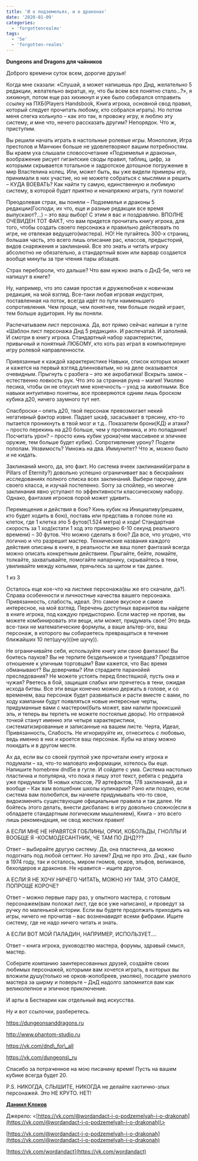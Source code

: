 ```yaml
---
title: 'И о подземельях, и о драконах'
date: '2020-01-09'
categories:
  - 'forgottenrealms'
tags:
  - '5e'
  - 'forgotten-realms'
---
```


**Dungeons and Dragons для чайников**

Доброго времени суток всем, дорогие друзья!

Когда мне сказали: «Слушай, а может напишешь про Днд, желательно 5 редакции, желательно вкратце, ну, что бы всем все понятно стало…?», я хихикнул, потом еще раз хихикнул и уже было собирался отправить ссылку на ПХБ(Players Handsbook, Книга игрока, основной свод правил, который следует прочитать любому, кто собрался играть). Но потом меня слегка кольнуло – как это так, я провожу игру, я люблю эту систему, и мне что, нечего рассказать другим? Непорядок. Что ж, приступим.

Вы решили начать играть в настольные ролевые игры. Монополия, Игра престолов и Манчкин больше не удовлетворяют вашим потребностям. Вы краем уха слышали словосочетание «Подземелья и драконы», воображение рисует гигантские своды правил, таблиц, цифр, за которыми скрывается тотальное и задротское дотошное погружение в мир Властелина колец. Или, может быть, вы уже видели примеры игр, принимали в них участие, но не можете собраться с мыслями и решить – КУДА ВОЕВАТЬ? Как найти ту самую, единственную и любимую систему, в которой будет приятно и ненапряжно играть, гугл помоги!

Преодолевая страх, вы поняли – Подземелья и драконы 5 редакции(Господи, их что, еще и разные редакции все время выпускают?...) – это ваш выбор! С этим я вас и поздравляю. ВПОЛНЕ ОЧЕВИДЕН ТОТ ФАКТ, что вам придется прочитать книгу игрока, для того, чтобы создать своего персонажа и правильно действовать по игре, не отвлекая ведущего(мастера). НО! Не пугайтесь 300-х страниц, большая часть, это всего лишь описание рас, классов, предысторий, видов снаряжения и заклинаний. Все это знать и читать игроку абсолютно не обязательно, а стандартный воин или варвар создается вообще минуты за три чтения пары абзацев.

Страх перебороли, что дальше? Что вам нужно знать о ДнД-5е, чего не напишут в книге?

Ну, например, что это самая простая и дружелюбная к новичкам редакция, на мой взгляд. Все-таки любая игровая индустрия, поставленная на поток, всегда идёт по пути наименьшего сопротивления. Чем проще, чем понятнее, тем больше людей играет, тем больше аудитория. Ну вы поняли.

Распечатываем лист персонажа. Да, вот прямо сейчас напиши в гугле «Шаблон лист персонажа Днд 5 редакция». И распечатай. И заполняй. И смотри в книгу игрока. Стандартный набор характеристик, привычный и понятный ЛЮБОМУ, кто хоть раз играл в компьютерную игру ролевой направленности.

Привязанные к каждой характеристике Навыки, список которых может и кажется на первый взгляд длинноватым, но на деле оказывается очевидным. Прыгнуть с разбега – это же акробатика! Вскрыть замок – естественно ловкость рук. Что это за странная руна – магия! Умоляю песика, чтобы он не откусил мне конечность – уход за животными. Все навыки интуитивно понятны, все проверяются одним лишь броском кубика д20, ничего заумного тут нет.

Спасброски – опять д20, твой персонаж превозмогает некий негативный фактор извне. Падает шкаф, засасывает в трясину, кто-то пытается проникнуть в твой мозг и т.д.. Показатели брони(КД) и атаки? – просто перекинь на д20 больше, чем у противника, и это попадание! Посчитать урон? – просто кинь кубик урона(чем массивнее и эпичнее оружие, тем больше будет кубик). Сопротивление урону? Подели пополам. Уязвимость? Умножь на два. Иммунитет? Что ж, можно было и не кидать.

Заклинаний много, да, это факт. Но система ячеек заклинаний(играли в Pillars of Eternity?) довольно успешно ограничивает вас в бескрайних исследованиях полного списка всех заклинаний. Выбери парочку, для своего класса, и изучай постепенно. Sorry за спойлер, но многие заклинания явно уступают по эффективности классическому набору. Однако, фантазия игроков порой может удивить.

Перемещения и действия в бою? Кинь кубик на Инициативу(решаем, кто будет ходить в бою), поставь или представь в голове поле из клеток, где 1 клетка это 5 футов(1.524 метра) и ходи! Стандартная скорость за 1 ход(кстати 1 ход это примерно 6-10 секунд реального времени) – 30 футов. Что можно сделать в бою? Да все, что угодно, что логично и что разрешит мастер. Технические названия каждого действия описаны в книге, в реальности же ваш полет фантазий всегда можно описать конкретным действием. Прыгайте, бейте, ломайте, толкайте, захватывайте, помогайте напарнику, скрывайтесь в тени, увиливайте между копьями, прячьтесь за щитом и так далее.

1 из 3

Осталось еще кое-что на листике персонажа(вы же его скачали, да?). Справа особенности и личностные качества вашего персонажа. Привязанность, слабость, идеал. Это самое вкусное и самое интересное, на мой взгляд. Перечень доступных вариантов вы найдете в книге игрока, под каждую предысторию. Если мастер не против, вы можете комбинировать эти вещи, или может, придумать свое! Это ведь все-таки не математические формулы, а ваше альтер-эго, ваш персонаж, в которого вы собираетесь превращаться в течение ближайших 10 лет(шучу)((не шучу)).

Не ограничивайте себя, используйте книгу или свою фантазию! Вы боитесь пауков? Вы не терпите бездельников и тунеядцев? Предвзятое отношение к уличным торговцам? Вам кажется, что Вас время обманывают? Вы доверчивы? Или страдаете паранойей преследования? Не можете устоять перед блестяшкой, пусть она и чужая? Рветесь в бой, защищая слабых или прячетесь в тени, ожидая исхода битвы. Все эти вещи конечно можно держать в голове, и со временем, ваш персонаж будет развиваться и расти вместе с вами, по ходу кампании будут появляться новые интересные черты, придуманные вами с мастером(быть может, вам налили прокисший эль, и теперь вы терпеть не можете постоялые дворы). Но отправной точкой станут именно эти четыре характеристики, систематизированные и записанные на вашем листе. Черта, Идеал, Привязанность, Слабость. Не игнорируйте их, отнеситесь с любовью, ведь именно в них и кроется ваш персонаж. Кубы на атаку можно покидать и в другом месте.

Ах да, если вы со своей группой уже прочитали книгу игрока и подумали – ха, что-то маловато информации, хотелось бы еще. Напишите homebrew dnd5e в гугле. И сойдете с ума. Система настолько пластична и популярна, что пока я пишу этот текст, ребята с реддита уже придумали 18 новых классов, 79 артефактов, 178 заклинаний, да и вообще – Как вам волшебник школы кулинарии? Рано или поздно, если система вам полюбится, вы начнете придумывать что-то свое, видоизменять существующие официальные правила и так далее. Не бойтесь этого делать, внести дисбаланс в игру довольно сложно(если в обладаете стандартным логическим мышлением), Книга – это всего лишь рекомендация, не свод жестких правил!

А ЕСЛИ МНЕ НЕ НРАВЯТСЯ ГОБЛИНЫ, ОРКИ, КОБОЛЬДЫ, ГНОЛЛЫ И ВООБЩЕ Я -КОСМОДЕСАНТНИК, ЧЕ ТАМ ПО ДНД???

Ответ – выбирайте другую систему. Да, она пластична, да можно подогнать под любой сеттинг. Но зачем? Днд не про это. Днд , как было в 1974 году, так и осталось, миром гномов, орков, эльфов, великанов, бехолдеров и драконов. Не нравится – ищите другое.

А ЕСЛИ Я НЕ ХОЧУ НИЧЕГО ЧИТАТЬ, МОЖНО НУ ТАМ, ЭТО САМОЕ, ПОПРОЩЕ КОРОЧЕ?

Ответ – можно первые пару раз, у опытного мастера, с готовым персонажем(вам положат лист, где все уже написано), и проведут за ручку по маленькой истории. Если вы будете продолжать приходить на игры, ничего не прочитав – вас возненавидят всеми фибрами. Ищите систему, где не надо ничего читать и знать.

А ЕСЛИ ВОТ МОЙ ПАЛАДИН, НАПРИМЕР, ИСПОЛЬЗУЕТ….

Ответ – книга игрока, руководство мастера, форумы, здравый смысл, мастер.

Соберите компанию заинтересованных друзей, создайте своих любимых персонажей, которыми вам хочется играть, в которых вы вложили душу(только не орков-жопобреев, умоляю), посадите умелого мастера за ширму и поверьте – ДнД надолго запомнится вам как великолепное и эпичное приключение.

И арты в Бестиарии как отдельный вид искусства.

Ну и вот ссылочки, разберетесь.

https://dungeonsanddragons.ru

http://www.phantom-studio.ru

https://vk.com/dnd\_for\_all

https://vk.com/dungeons\_ru

Спасибо за потраченное на мою писанину время! Пусть на вашем кубике всегда будет 20.

P.S. НИКОГДА, СЛЫШИТЕ, НИКОГДА не делайте хаотично-злых персонажей. Это НЕ КРУТО. НЕТ!

[**Даниил Клоков**](https://vk.com/jesusvl)

Джерело: <[https://vk.com/@wordandact-i-o-podzemelyah-i-o-drakonah](https://vk.com/@wordandact-i-o-podzemelyah-i-o-drakonah)\>

[https://vk.com/@wordandact-i-o-podzemelyah-i-o-drakonah](https://vk.com/@wordandact-i-o-podzemelyah-i-o-drakonah)

[https://vk.com/wordandact](https://vk.com/wordandact)
